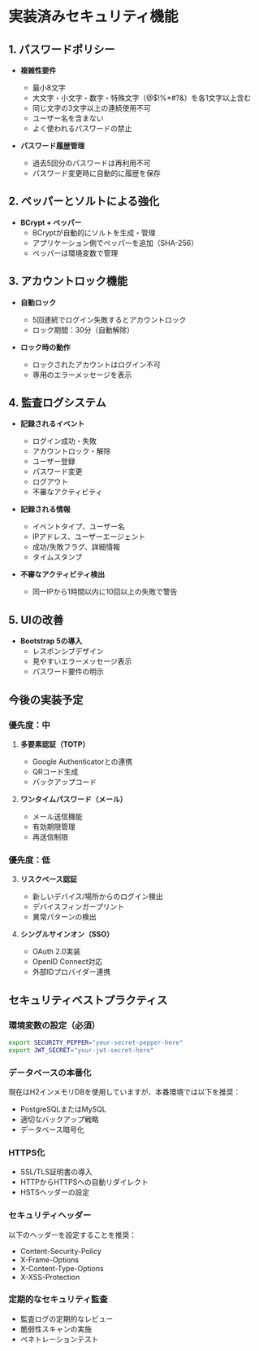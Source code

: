 # 実装済みセキュリティ機能

## 1. パスワードポリシー
- **複雑性要件**
  - 最小8文字
  - 大文字・小文字・数字・特殊文字（@$!%*#?&）を各1文字以上含む
  - 同じ文字の3文字以上の連続使用不可
  - ユーザー名を含まない
  - よく使われるパスワードの禁止

- **パスワード履歴管理**
  - 過去5回分のパスワードは再利用不可
  - パスワード変更時に自動的に履歴を保存

## 2. ペッパーとソルトによる強化
- **BCrypt + ペッパー**
  - BCryptが自動的にソルトを生成・管理
  - アプリケーション側でペッパーを追加（SHA-256）
  - ペッパーは環境変数で管理

## 3. アカウントロック機能
- **自動ロック**
  - 5回連続でログイン失敗するとアカウントロック
  - ロック期間：30分（自動解除）
  
- **ロック時の動作**
  - ロックされたアカウントはログイン不可
  - 専用のエラーメッセージを表示

## 4. 監査ログシステム
- **記録されるイベント**
  - ログイン成功・失敗
  - アカウントロック・解除
  - ユーザー登録
  - パスワード変更
  - ログアウト
  - 不審なアクティビティ

- **記録される情報**
  - イベントタイプ、ユーザー名
  - IPアドレス、ユーザーエージェント
  - 成功/失敗フラグ、詳細情報
  - タイムスタンプ

- **不審なアクティビティ検出**
  - 同一IPから1時間以内に10回以上の失敗で警告

## 5. UIの改善
- **Bootstrap 5の導入**
  - レスポンシブデザイン
  - 見やすいエラーメッセージ表示
  - パスワード要件の明示

## 今後の実装予定

### 優先度：中
1. **多要素認証（TOTP）**
   - Google Authenticatorとの連携
   - QRコード生成
   - バックアップコード

2. **ワンタイムパスワード（メール）**
   - メール送信機能
   - 有効期限管理
   - 再送信制限

### 優先度：低
3. **リスクベース認証**
   - 新しいデバイス/場所からのログイン検出
   - デバイスフィンガープリント
   - 異常パターンの検出

4. **シングルサインオン（SSO）**
   - OAuth 2.0実装
   - OpenID Connect対応
   - 外部IDプロバイダー連携

## セキュリティベストプラクティス

### 環境変数の設定（必須）
```bash
export SECURITY_PEPPER="your-secret-pepper-here"
export JWT_SECRET="your-jwt-secret-here"
```

### データベースの本番化
現在はH2インメモリDBを使用していますが、本番環境では以下を推奨：
- PostgreSQLまたはMySQL
- 適切なバックアップ戦略
- データベース暗号化

### HTTPS化
- SSL/TLS証明書の導入
- HTTPからHTTPSへの自動リダイレクト
- HSTSヘッダーの設定

### セキュリティヘッダー
以下のヘッダーを設定することを推奨：
- Content-Security-Policy
- X-Frame-Options
- X-Content-Type-Options
- X-XSS-Protection

### 定期的なセキュリティ監査
- 監査ログの定期的なレビュー
- 脆弱性スキャンの実施
- ペネトレーションテスト
